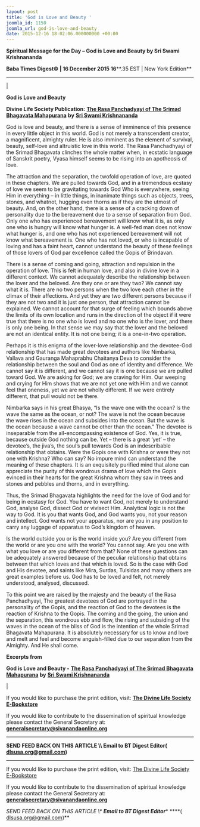```yaml
---
layout: post
title: 'God is Love and Beauty '
joomla_id: 1150
joomla_url: god-is-love-and-beauty
date: 2015-12-16 18:02:06.000000000 +00:00
---
```

  

















































**Spiritual Message for the Day – God is Love and Beauty by Sri Swami Krishnananda**

 **Baba Times Digest© | 16 December 2015 16****.35 EST | New York Edition**

* * *

| 

**God is Love and Beauty**

**Divine Life Society Publication:** [**The Rasa Panchadyayi of The Srimad Bhagavata Mahapurana**](http://www.swami-krishnananda.org/disc/disc_303.html) **by** [**Sri Swami Krishnananda**](http://www.dlshq.org/saints/krishnananda.htm)

God is love and beauty, and there is a sense of imminence of this presence in every little object in this world. God is not merely a transcendent creator, a magnificent, almighty ruler. He is also imminent as the element of survival, beauty, self-love and altruistic love in this world. The Rasa Panchadhyayi of the Srimad Bhagavata clinches the whole matter when, in ecstatic language of Sanskrit poetry, Vyasa himself seems to be rising into an apotheosis of love.

The attraction and the separation, the twofold operation of love, are quoted in these chapters. We are pulled towards God, and in a tremendous ecstasy of love we seem to be gravitating towards God Who is everywhere, seeing Him in everything – in little things, in inanimate things such as objects, trees, stones, and whatnot, hugging even thorns as if they are the utmost of beauty. And, on the other hand, there is a sense of a cracking down of personality due to the bereavement due to a sense of separation from God. Only one who has experienced bereavement will know what it is, as only one who is hungry will know what hunger is. A well-fed man does not know what hunger is, and one who has not experienced bereavement will not know what bereavement is. One who has not loved, or who is incapable of loving and has a faint heart, cannot understand the beauty of these feelings of those lovers of God par excellence called the Gopis of Brindavan.

There is a sense of coming and going, attraction and repulsion in the operation of love. This is felt in human love, and also in divine love in a different context. We cannot adequately describe the relationship between the lover and the beloved. Are they one or are they two? We cannot say what it is. There are no two persons when the two love each other in the climax of their affections. And yet they are two different persons because if they are not two and it is just one person, that attraction cannot be explained. We cannot account for that surge of feeling which bounds above the limits of its own location and runs in the direction of the object if it were true that there is no one who is loved and no one who is the lover, and there is only one being. In that sense we may say that the lover and the beloved are not an identical entity. It is not one being; it is a one-in-two operation.

Perhaps it is this enigma of the lover-love relationship and the devotee-God relationship that has made great devotees and authors like Nimbarka, Vallava and Gauranga Mahaprabhu Chaitanya Deva to consider the relationship between the soul and God as one of identity and difference. We cannot say it is different, and we cannot say it is one because we are pulled toward God. We are asking for God; we are craving for Him. Our weeping and crying for Him shows that we are not yet one with Him and we cannot feel that oneness, yet we are not wholly different. If we were entirely different, that pull would not be there.

Nimbarka says in his great Bhasya, “Is the wave one with the ocean? Is the wave the same as the ocean, or not? The wave is not the ocean because the wave rises in the ocean and subsides into the ocean. But the wave is the ocean because a wave cannot be other than the ocean.” The devotee is inseparable from the all-encompassing existence of God. Yes, it is true, because outside God nothing can be. Yet – there is a great ‘yet’ – the devotee’s, the jiva’s, the soul’s pull towards God is an indescribable relationship that obtains. Were the Gopis one with Krishna or were they not one with Krishna? Who can say? No impure mind can understand the meaning of these chapters. It is an exquisitely purified mind that alone can appreciate the purity of this wondrous drama of love which the Gopis evinced in their hearts for the great Krishna whom they saw in trees and stones and pebbles and thorns, and in everything.

Thus, the Srimad Bhagavata highlights the need for the love of God and for being in ecstasy for God. You have to want God, not merely to understand God, analyse God, dissect God or vivisect Him. Analytical logic is not the way to God. It is you that wants God, and God wants you, not your reason and intellect. God wants not your apparatus, nor are you in any position to carry any luggage of apparatus to God’s kingdom of heaven.

Is the world outside you or is the world inside you? Are you different from the world or are you one with the world? You cannot say. Are you one with what you love or are you different from that? None of these questions can be adequately answered because of the peculiar relationship that obtains between that which loves and that which is loved. So is the case with God and His devotee, and saints like Mira, Surdas, Tulsidas and many others are great examples before us. God has to be loved and felt, not merely understood, analysed, discussed.

To this point we are raised by the majesty and the beauty of the Rasa Panchadhyayi, The greatest devotees of God are portrayed in the personality of the Gopis, and the reaction of God to the devotees is the reaction of Krishna to the Gopis. The coming and the going, the union and the separation, this wondrous ebb and flow, the rising and subsiding of the waves in the ocean of the bliss of God is the intention of the whole Srimad Bhagavata Mahapurana. It is absolutely necessary for us to know and love and melt and feel and become anguish-filled due to our separation from the Almighty. And He shall come.

**Excerpts from**



**God is Love and Beauty -** [**The Rasa Panchadyayi of The Srimad Bhagavata Mahapurana**](http://www.swami-krishnananda.org/disc/disc_303.html) **by** [**Sri Swami Krishnananda**](http://www.dlshq.org/saints/krishnananda.htm)

 |



If you would like to purchase the print edition, visit: **[The Divine Life Society E-Bookstore](http://www.dlshq.org/download/download.htm)**

If you would like to contribute to the dissemination of spiritual knowledge please contact the General Secretary at: [](mailto:%20%3Cscript%20type=%27text/javascript%27%3E%20%3C%21--%20var%20prefix%20=%20%27ma%27%20+%20%27il%27%20+%20%27to%27;%20var%20path%20=%20%27hr%27%20+%20%27ef%27%20+%20%27=%27;%20var%20addy57016%20=%20%27generalsecretary%27%20+%20%27@%27;%20addy57016%20=%20addy57016%20+%20%27sivanandaonline%27%20+%20%27.%27%20+%20%27org%27;%20document.write%28%27%3Ca%20%27%20+%20path%20+%20%27%5C%27%27%20+%20prefix%20+%20%27:%27%20+%20addy57016%20+%20%27%5C%27%3E%27%29;%20document.write%28addy57016%29;%20document.write%28%27%3C%5C/a%3E%27%29;%20//--%3E%5Cn%20%3C/script%3E%3Cscript%20type=%27text/javascript%27%3E%20%3C%21--%20document.write%28%27%3Cspan%20style=%5C%27display:%20none;%5C%27%3E%27%29;%20//--%3E%20%3C/script%3EThis%20email%20address%20is%20being%20protected%20from%20spambots.%20You%20need%20JavaScript%20enabled%20to%20view%20it.%20%3Cscript%20type=%27text/javascript%27%3E%20%3C%21--%20document.write%28%27%3C/%27%29;%20document.write%28%27span%3E%27%29;%20//--%3E%20%3C/script%3E?subject=Contribution%20to%20Dissemination%20of%20Spiritual%20Knowledge) **generalsecretary@sivanandaonline.org**

****

**SEND FEED BACK ON THIS ARTICLE \\\ Email to BT Digest Editor[](mailto:%20%3Cscript%20type=%27text/javascript%27%3E%20%3C%21--%20var%20prefix%20=%20%27ma%27%20+%20%27il%27%20+%20%27to%27;%20var%20path%20=%20%27hr%27%20+%20%27ef%27%20+%20%27=%27;%20var%20addy72654%20=%20%27dlsusa.org%27%20+%20%27@%27;%20addy72654%20=%20addy72654%20+%20%27gmail%27%20+%20%27.%27%20+%20%27com%27;%20document.write%28%27%3Ca%20%27%20+%20path%20+%20%27%5C%27%27%20+%20prefix%20+%20%27:%27%20+%20addy72654%20+%20%27%5C%27%3E%27%29;%20document.write%28addy72654%29;%20document.write%28%27%3C%5C/a%3E%27%29;%20//--%3E%5Cn%20%3C/script%3E%3Cscript%20type=%27text/javascript%27%3E%20%3C%21--%20document.write%28%27%3Cspan%20style=%5C%27display:%20none;%5C%27%3E%27%29;%20//--%3E%20%3C/script%3EThis%20email%20address%20is%20being%20protected%20from%20spambots.%20You%20need%20JavaScript%20enabled%20to%20view%20it.%20%3Cscript%20type=%27text/javascript%27%3E%20%3C%21--%20document.write%28%27%3C/%27%29;%20document.write%28%27span%3E%27%29;%20//--%3E%20%3C/script%3E?subject=DLS%20Posts)( [dlsusa.org@gmail.com](mailto:dlsusa.org@gmail.com))**



* * *



  

If you would like to purchase the print edition, visit: [The Divine Life Society E-Bookstore](http://www.dlshq.org/download/download.htm)

If you would like to contribute to the dissemination of spiritual knowledge please contact the General Secretary at: **[generalsecretary@sivanandaonline.org](mailto:generalsecretary@sivanandaonline.org)**

**SEND FEED BACK ON THIS ARTICLE \\\**  **Email to BT Digest Editor**** [](mailto:%20%3Cscript%20type=%27text/javascript%27%3E%20%3C%21--%20var%20prefix%20=%20%27ma%27%20+%20%27il%27%20+%20%27to%27;%20var%20path%20=%20%27hr%27%20+%20%27ef%27%20+%20%27=%27;%20var%20addy72654%20=%20%27dlsusa.org%27%20+%20%27@%27;%20addy72654%20=%20addy72654%20+%20%27gmail%27%20+%20%27.%27%20+%20%27com%27;%20document.write%28%27%3Ca%20%27%20+%20path%20+%20%27%5C%27%27%20+%20prefix%20+%20%27:%27%20+%20addy72654%20+%20%27%5C%27%3E%27%29;%20document.write%28addy72654%29;%20document.write%28%27%3C%5C/a%3E%27%29;%20//--%3E%5Cn%20%3C/script%3E%3Cscript%20type=%27text/javascript%27%3E%20%3C%21--%20document.write%28%27%3Cspan%20style=%5C%27display:%20none;%5C%27%3E%27%29;%20//--%3E%20%3C/script%3EThis%20email%20address%20is%20being%20protected%20from%20spambots.%20You%20need%20JavaScript%20enabled%20to%20view%20it.%20%3Cscript%20type=%27text/javascript%27%3E%20%3C%21--%20document.write%28%27%3C/%27%29;%20document.write%28%27span%3E%27%29;%20//--%3E%20%3C/script%3E?subject=DLS%20Posts)****( [dlsusa.org@gmail.com](mailto:dlsusa.org@gmail.com))**  
